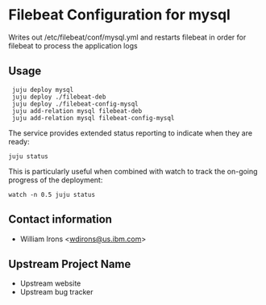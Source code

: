 # Filebeat Configuration for mysql

Writes out /etc/filebeat/conf/mysql.yml and restarts filebeat in order for
filebeat to process the application logs

## Usage
     juju deploy mysql
     juju deploy ./filebeat-deb
     juju deploy ./filebeat-config-mysql
     juju add-relation mysql filebeat-deb
     juju add-relation mysql filebeat-config-mysql

The service provides extended status reporting to indicate when they are ready:

    juju status

This is particularly useful when combined with watch to track the on-going
progress of the deployment:

    watch -n 0.5 juju status

## Contact information

- William Irons &lt;wdirons@us.ibm.com&gt;

## Upstream Project Name

- Upstream website
- Upstream bug tracker
